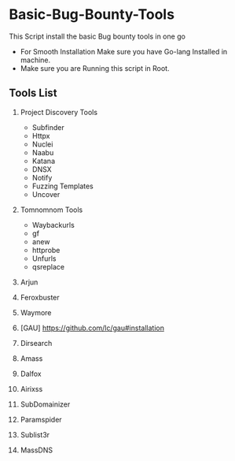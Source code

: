 # Basic-Bug-Bounty-Tools
This Script install the basic Bug bounty tools in one go 
- For Smooth Installation Make sure you have Go-lang Installed in machine.
- Make sure you are Running this script in Root.
## Tools List
1. Project Discovery Tools
   - Subfinder
   - Httpx
   - Nuclei
   - Naabu
   - Katana
   - DNSX
   - Notify
   - Fuzzing Templates
   - Uncover

2. Tomnomnom Tools
   - Waybackurls
   - gf
   - anew
   - httprobe
   - Unfurls
   - qsreplace

3. Arjun
4. Feroxbuster
5. Waymore
6. [GAU] https://github.com/lc/gau#installation
7. Dirsearch
8. Amass
9. Dalfox
10. Airixss
11. SubDomainizer
12. Paramspider
13. Sublist3r
14. MassDNS
    
    
  

